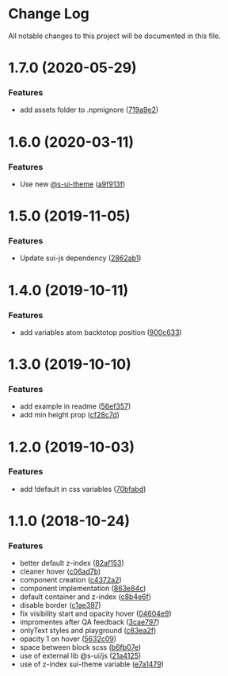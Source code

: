 # Change Log

All notable changes to this project will be documented in this file.

# 1.7.0 (2020-05-29)


### Features

* add assets folder to .npmignore ([719a9e2](https://github.com/SUI-Components/sui-components/commit/719a9e233436b439b259489fc59bfd0fbc4378d4))



# 1.6.0 (2020-03-11)


### Features

* Use new [@s-ui-theme](https://github.com/s-ui-theme) ([a9f913f](https://github.com/SUI-Components/sui-components/commit/a9f913fc2c7d11a22650c51d234bb7648cb87d3e))



# 1.5.0 (2019-11-05)


### Features

* Update sui-js dependency ([2862ab1](https://github.com/SUI-Components/sui-components/commit/2862ab1460bdfcf64a18098bcaaeee18087a3eda))



# 1.4.0 (2019-10-11)


### Features

* add variables atom backtotop position ([900c633](https://github.com/SUI-Components/sui-components/commit/900c633956644f52dedf7219cc0644e84b9fc80d))



# 1.3.0 (2019-10-10)


### Features

* add example in readme ([56ef357](https://github.com/SUI-Components/sui-components/commit/56ef35713fce8e2e6972fb5b72450f74dc359b54))
* add min height prop ([cf28c7d](https://github.com/SUI-Components/sui-components/commit/cf28c7d8aa469c5ce187ea827b3afe244e5970c3))



# 1.2.0 (2019-10-03)


### Features

* add !default in css variables ([70bfabd](https://github.com/SUI-Components/sui-components/commit/70bfabd0ee4df4b4e291f8937cf967fe50eda14e))



# 1.1.0 (2018-10-24)


### Features

* better default z-index ([82af153](https://github.com/SUI-Components/sui-components/commit/82af1534e3c8dd22337e5ab369fcb415f7ddd38f))
* cleaner hover ([c06ad7b](https://github.com/SUI-Components/sui-components/commit/c06ad7b1ebe1a69f2cbc72698385c47825ed4f11))
* component creation ([c4372a2](https://github.com/SUI-Components/sui-components/commit/c4372a225738909af24b9945663bdc1232bf79c3))
* component implementation ([863e84c](https://github.com/SUI-Components/sui-components/commit/863e84c63c6e24faa548c38399b39d8c119a965d))
* default container and z-index ([c8b4e6f](https://github.com/SUI-Components/sui-components/commit/c8b4e6f7de0e9c9895f66d42d19a770d1618accd))
* disable border ([c1ae397](https://github.com/SUI-Components/sui-components/commit/c1ae3976e239097774ec504bd2148885b7bfa83b))
* fix visibility start and opacity hover ([04604e9](https://github.com/SUI-Components/sui-components/commit/04604e98343e5088dec582d9a62b3f3e20e44358))
* impromentes after QA feedback ([3cae797](https://github.com/SUI-Components/sui-components/commit/3cae79774ee407f8a7c96b65d9e1b7c4790d0371))
* onlyText styles and playground ([c83ea2f](https://github.com/SUI-Components/sui-components/commit/c83ea2f8123bdcd3eb3809816f5961d966427f82))
* opacity 1 on hover ([5632c09](https://github.com/SUI-Components/sui-components/commit/5632c0976448b7f67d355c8144daf67ec36fdbca))
* space between block scss ([b6fb07e](https://github.com/SUI-Components/sui-components/commit/b6fb07e5168cd873261f4e595f6f776dad74b0f7))
* use of external lib @s-ui/js ([21a4125](https://github.com/SUI-Components/sui-components/commit/21a4125bdd3a965804b72a0b97c411696be92c64))
* use of z-index sui-theme variable ([e7a1479](https://github.com/SUI-Components/sui-components/commit/e7a14799b741d9e4e46d85052521676fe6d71397))



